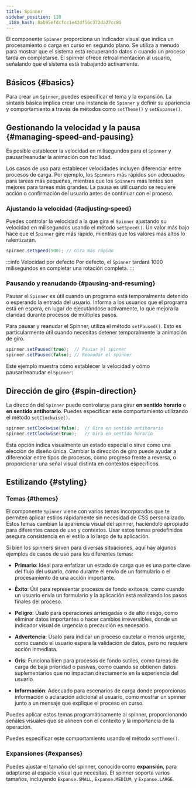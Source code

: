 ```yaml
---
title: Spinner
sidebar_position: 110
_i18n_hash: 8ab95efdcfcc1e42df56c372da27cc81
---
```

<DocChip chip="shadow" />
<DocChip chip="name" label="dwc-spinner" />
<DocChip chip='since' label='24.10' />
<JavadocLink type="spinner" location="com/webforj/component/spinner/Spinner" top='true'/>

El componente `Spinner` proporciona un indicador visual que indica un procesamiento o carga en curso en segundo plano. Se utiliza a menudo para mostrar que el sistema está recuperando datos o cuando un proceso tarda en completarse. El spinner ofrece retroalimentación al usuario, señalando que el sistema está trabajando activamente.

## Básicos {#basics}

Para crear un `Spinner`, puedes especificar el tema y la expansión. La sintaxis básica implica crear una instancia de `Spinner` y definir su apariencia y comportamiento a través de métodos como `setTheme()` y `setExpanse()`.

<ComponentDemo 
path='/webforj/spinnerdemo?' 
javaE='https://raw.githubusercontent.com/webforj/webforj-documentation/refs/heads/main/src/main/java/com/webforj/samples/views/spinner/SpinnerDemoView.java'
cssURL='/css/spinnerstyles/spinnerdemo.css'
height = '225px'
/>

## Gestionando la velocidad y la pausa {#managing-speed-and-pausing}

Es posible establecer la velocidad en milisegundos para el `Spinner` y pausar/reanudar la animación con facilidad.

Los casos de uso para establecer velocidades incluyen diferenciar entre procesos de carga. Por ejemplo, los `Spinners` más rápidos son adecuados para tareas más pequeñas, mientras que los `Spinners` más lentos son mejores para tareas más grandes. La pausa es útil cuando se requiere acción o confirmación del usuario antes de continuar con el proceso.

### Ajustando la velocidad {#adjusting-speed}

Puedes controlar la velocidad a la que gira el `Spinner` ajustando su velocidad en milisegundos usando el método `setSpeed()`. Un valor más bajo hace que el `Spinner` gire más rápido, mientras que los valores más altos lo ralentizarán.

```java
spinner.setSpeed(500); // Gira más rápido
```

:::info Velocidad por defecto
Por defecto, el `Spinner` tardará 1000 milisegundos en completar una rotación completa.
:::

### Pausando y reanudando {#pausing-and-resuming}

Pausar el `Spinner` es útil cuando un programa está temporalmente detenido o esperando la entrada del usuario. Informa a los usuarios que el programa está en espera, en lugar de ejecutándose activamente, lo que mejora la claridad durante procesos de múltiples pasos.

Para pausar y reanudar el Spinner, utiliza el método `setPaused()`. Esto es particularmente útil cuando necesitas detener temporalmente la animación de giro.

```java
spinner.setPaused(true);  // Pausar el spinner
spinner.setPaused(false); // Reanudar el spinner
```

Este ejemplo muestra cómo establecer la velocidad y cómo pausar/reanudar el `Spinner`:

<ComponentDemo 
path='/webforj/spinnerspeeddemo?'  
javaE='https://raw.githubusercontent.com/webforj/webforj-documentation/refs/heads/main/src/main/java/com/webforj/samples/views/spinner/SpinnerSpeedDemoView.java'
cssURL='/css/spinnerstyles/spinnerspeeddemo.css'
height = '150px'
/>

## Dirección de giro {#spin-direction}

La dirección del `Spinner` puede controlarse para girar **en sentido horario** o **en sentido antihorario**. Puedes especificar este comportamiento utilizando el método `setClockwise()`.

```java
spinner.setClockwise(false);  // Gira en sentido antihorario
spinner.setClockwise(true);   // Gira en sentido horario
```

Esta opción indica visualmente un estado especial o sirve como una elección de diseño única. Cambiar la dirección de giro puede ayudar a diferenciar entre tipos de procesos, como progreso frente a reversa, o proporcionar una señal visual distinta en contextos específicos.

<ComponentDemo 
path='/webforj/spinnerdirectiondemo?' 
javaE='https://raw.githubusercontent.com/webforj/webforj-documentation/refs/heads/main/src/main/java/com/webforj/samples/views/spinner/SpinnerDirectionDemoView.java'
height = '150px'
/>

## Estilizando {#styling}

### Temas {#themes}

El componente `Spinner` viene con varios temas incorporados que te permiten aplicar estilos rápidamente sin necesidad de CSS personalizado. Estos temas cambian la apariencia visual del spinner, haciéndolo apropiado para diferentes casos de uso y contextos. Usar estos temas predefinidos asegura consistencia en el estilo a lo largo de tu aplicación.

Si bien los spinners sirven para diversas situaciones, aquí hay algunos ejemplos de casos de uso para los diferentes temas:

- **Primario**: Ideal para enfatizar un estado de carga que es una parte clave del flujo del usuario, como durante el envío de un formulario o el procesamiento de una acción importante.
  
- **Éxito**: Útil para representar procesos de fondo exitosos, como cuando un usuario envía un formulario y la aplicación está realizando los pasos finales del proceso.
  
- **Peligro**: Úsalo para operaciones arriesgadas o de alto riesgo, como eliminar datos importantes o hacer cambios irreversibles, donde un indicador visual de urgencia o precaución es necesario.
  
- **Advertencia**: Úsalo para indicar un proceso cautelar o menos urgente, como cuando el usuario espera la validación de datos, pero no requiere acción inmediata.

- **Gris**: Funciona bien para procesos de fondo sutiles, como tareas de carga de baja prioridad o pasivas, como cuando se obtienen datos suplementarios que no impactan directamente en la experiencia del usuario.
  
- **Información**: Adecuado para escenarios de carga donde proporcionas información o aclaración adicional al usuario, como mostrar un spinner junto a un mensaje que explique el proceso en curso.

Puedes aplicar estos temas programáticamente al spinner, proporcionando señales visuales que se alineen con el contexto y la importancia de la operación.

Puedes especificar este comportamiento usando el método `setTheme()`.

<ComponentDemo 
path='/webforj/spinnerthemedemo?' 
javaE='https://raw.githubusercontent.com/webforj/webforj-documentation/refs/heads/main/src/main/java/com/webforj/samples/views/spinner/SpinnerThemeDemoView.java'
cssURL='/css/spinnerstyles/spinnerthemedemo.css'
height = '100px'
/>

### Expansiones {#expanses}

Puedes ajustar el tamaño del spinner, conocido como **expansión**, para adaptarse al espacio visual que necesitas. El spinner soporta varios tamaños, incluyendo `Expanse.SMALL`, `Expanse.MEDIUM`, y `Expanse.LARGE`.

<ComponentDemo 
path= '/webforj/spinnerexpansedemo?' 
javaE='https://raw.githubusercontent.com/webforj/webforj-documentation/refs/heads/main/src/main/java/com/webforj/samples/views/spinner/SpinnerExpanseDemoView.java'
cssURL='/css/spinnerstyles/spinnerexpansedemo.css'
height = '100px'
/>

<TableBuilder name="Spinner" />
